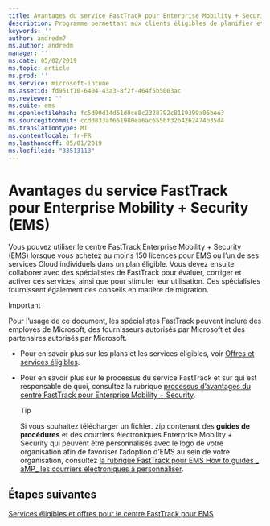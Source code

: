 ```yaml
---
title: Avantages du service FastTrack pour Enterprise Mobility + Security (EMS)
description: Programme permettant aux clients éligibles de planifier et de déployer Intune et Azure Active Directory Premium
keywords: ''
author: andredm7
ms.author: andredm
manager: ''
ms.date: 05/02/2019
ms.topic: article
ms.prod: ''
ms.service: microsoft-intune
ms.assetid: fd951f10-6404-43a3-8f2f-464f5b5003ac
ms.reviewer: ''
ms.suite: ems
ms.openlocfilehash: fc5d90d14d51d0ce8c2328792c8119399a06bee3
ms.sourcegitcommit: ccdd833af651980ea6ac655bf32b4262474b35d4
ms.translationtype: MT
ms.contentlocale: fr-FR
ms.lasthandoff: 05/01/2019
ms.locfileid: "33513113"
---
```

# <a name="fasttrack-center-benefit-for-enterprise-mobility--security-ems"></a>Avantages du service FastTrack pour Enterprise Mobility + Security (EMS)

Vous pouvez utiliser le centre FastTrack Enterprise Mobility + Security (EMS) lorsque vous achetez au moins 150 licences pour EMS ou l’un de ses services Cloud individuels dans un plan éligible. Vous devez ensuite collaborer avec des spécialistes de FastTrack pour évaluer, corriger et activer ces services, ainsi que pour stimuler leur utilisation. Ces spécialistes fournissent également des conseils en matière de migration.

> [!IMPORTANT]
> Pour l’usage de ce document, les spécialistes FastTrack peuvent inclure des employés de Microsoft, des fournisseurs autorisés par Microsoft et des partenaires autorisés par Microsoft.

- Pour en savoir plus sur les plans et les services éligibles, voir [Offres et services éligibles](M365-eligible-services-and-plans.md).

- Pour en savoir plus sur le processus du service FastTrack et sur qui est responsable de quoi, consultez la rubrique [processus d’avantages du centre FastTrack pour Enterprise Mobility + Security](EMS-fasttrack-process.md).

    > [!TIP]
    > Si vous souhaitez télécharger un fichier. zip contenant des **guides de procédures** et des courriers électroniques Enterprise Mobility + Security qui peuvent être personnalisés avec le logo de votre organisation afin de favoriser l’adoption d’EMS au sein de votre organisation, consultez [la rubrique FastTrack pour EMS How to guides _ aMP_ les courriers électroniques à personnaliser](https://gallery.technet.microsoft.com/FastTrack-for-EMS-How-To-f170da4c).

## <a name="next-steps"></a>Étapes suivantes

[Services éligibles et offres pour le centre FastTrack pour EMS](M365-eligible-services-and-plans.md)


